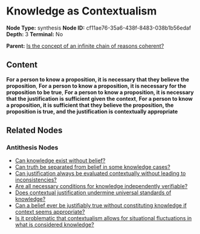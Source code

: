 # Knowledge as Contextualism

**Node Type:** synthesis
**Node ID:** cf11ae76-35a6-438f-8483-038b1b56edaf
**Depth:** 3
**Terminal:** No

**Parent:** [Is the concept of an infinite chain of reasons coherent?](is-the-concept-of-an-infinite-chain-of-reasons-coherent-antithesis-0c09a435-9f84-4bc4-93b5-40169d1adb21.md)

## Content

**For a person to know a proposition, it is necessary that they believe the proposition**, **For a person to know a proposition, it is necessary for the proposition to be true**, **For a person to know a proposition, it is necessary that the justification is sufficient given the context**, **For a person to know a proposition, it is sufficient that they believe the proposition, the proposition is true, and the justification is contextually appropriate**

## Related Nodes

### Antithesis Nodes

- [Can knowledge exist without belief?](can-knowledge-exist-without-belief-antithesis-bd1b31cc-1aab-483a-96e6-d7dac50f12a8.md)
- [Can truth be separated from belief in some knowledge cases?](can-truth-be-separated-from-belief-in-some-knowledge-cases-antithesis-eedad90f-a7a1-4418-b954-ad168f27a349.md)
- [Can justification always be evaluated contextually without leading to inconsistencies?](can-justification-always-be-evaluated-contextually-without-leading-to-inconsistencies-antithesis-3dddf09f-fdcd-4a87-b786-3590558dac74.md)
- [Are all necessary conditions for knowledge independently verifiable?](are-all-necessary-conditions-for-knowledge-independently-verifiable-antithesis-e8cc9186-0cc2-4917-bbf0-018c884f4fa2.md)
- [Does contextual justification undermine universal standards of knowledge?](does-contextual-justification-undermine-universal-standards-of-knowledge-antithesis-254b04cb-3029-4774-8b39-1a56c55f2722.md)
- [Can a belief ever be justifiably true without constituting knowledge if context seems appropriate?](can-a-belief-ever-be-justifiably-true-without-constituting-knowledge-if-context-seems-appropriate-antithesis-be8c5c05-bf82-441b-a542-bb64d9635ec9.md)
- [Is it problematic that contextualism allows for situational fluctuations in what is considered knowledge?](is-it-problematic-that-contextualism-allows-for-situational-fluctuations-in-what-is-considered-knowledge-antithesis-f59ebd47-e3d2-4634-ba31-0687a5c5e5a2.md)
